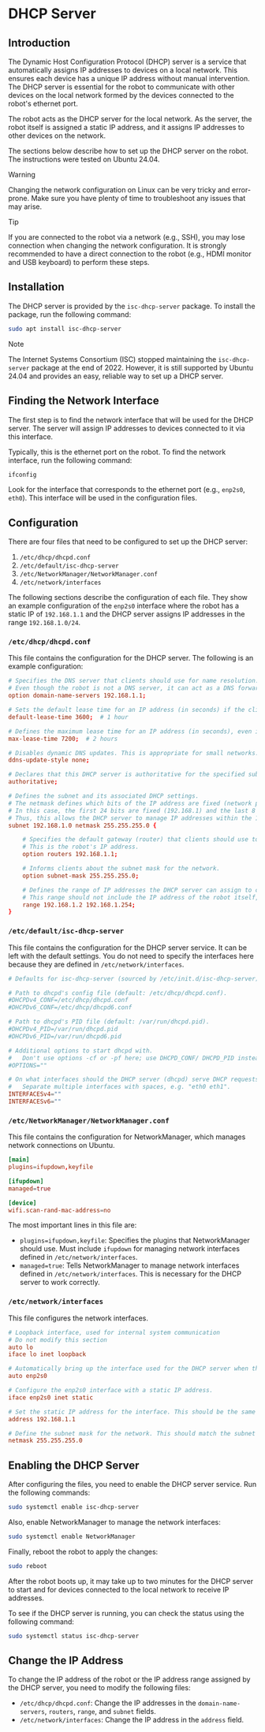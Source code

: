 # DHCP Server

## Introduction
The Dynamic Host Configuration Protocol (DHCP) server is a service that automatically assigns IP addresses to devices on a local network. This ensures each device has a unique IP address without manual intervention. The DHCP server is essential for the robot to communicate with other devices on the local network formed by the devices connected to the robot's ethernet port.

The robot acts as the DHCP server for the local network. As the server, the robot itself is assigned a static IP address, and it assigns IP addresses to other devices on the network.

The sections below describe how to set up the DHCP server on the robot. The instructions were tested on Ubuntu 24.04.

> [!WARNING]
> Changing the network configuration on Linux can be very tricky and error-prone. Make sure you have plenty of time to troubleshoot any issues that may arise.

> [!TIP]
> If you are connected to the robot via a network (e.g., SSH), you may lose connection when changing the network configuration. It is strongly recommended to have a direct connection to the robot (e.g., HDMI monitor and USB keyboard) to perform these steps.

## Installation
The DHCP server is provided by the `isc-dhcp-server` package. To install the package, run the following command:
```bash
sudo apt install isc-dhcp-server
```
> [!NOTE]
> The Internet Systems Consortium (ISC) stopped maintaining the `isc-dhcp-server` package at the end of 2022. However, it is still supported by Ubuntu 24.04 and provides an easy, reliable way to set up a DHCP server.

## Finding the Network Interface
The first step is to find the network interface that will be used for the DHCP server. The server will assign IP addresses to devices connected to it via this interface.

Typically, this is the ethernet port on the robot. To find the network interface, run the following command:
```bash
ifconfig
```
Look for the interface that corresponds to the ethernet port (e.g., `enp2s0`, `eth0`). This interface will be used in the configuration files.

## Configuration
There are four files that need to be configured to set up the DHCP server:
1. `/etc/dhcp/dhcpd.conf`
2. `/etc/default/isc-dhcp-server`
3. `/etc/NetworkManager/NetworkManager.conf`
4. `/etc/network/interfaces`

The following sections describe the configuration of each file. They show an example configuration of the `enp2s0` interface where the robot has a static IP of `192.168.1.1` and the DHCP server assigns IP addresses in the range `192.168.1.0/24`.

### `/etc/dhcp/dhcpd.conf`
This file contains the configuration for the DHCP server. The following is an example configuration:
```conf
# Specifies the DNS server that clients should use for name resolution. This is the robot's IP address.
# Even though the robot is not a DNS server, it can act as a DNS forwarder and resolve domain names using an external DNS server.
option domain-name-servers 192.168.1.1;

# Sets the default lease time for an IP address (in seconds) if the client does not request a specific lease duration.
default-lease-time 3600;  # 1 hour

# Defines the maximum lease time for an IP address (in seconds), even if the client requests a longer duration.
max-lease-time 7200;  # 2 hours

# Disables dynamic DNS updates. This is appropriate for small networks.
ddns-update-style none;

# Declares that this DHCP server is authoritative for the specified subnet. It will respond to clients even if they were previously configured with a different DHCP server.
authoritative;

# Defines the subnet and its associated DHCP settings.
# The netmask defines which bits of the IP address are fixed (network part) and which bits can vary (host part).
# In this case, the first 24 bits are fixed (192.168.1) and the last 8 bits can vary (0-255).
# Thus, this allows the DHCP server to manage IP addresses within the 192.168.1.x range.
subnet 192.168.1.0 netmask 255.255.255.0 {

    # Specifies the default gateway (router) that clients should use to access other networks.
    # This is the robot's IP address.
    option routers 192.168.1.1;

    # Informs clients about the subnet mask for the network.
    option subnet-mask 255.255.255.0;

    # Defines the range of IP addresses the DHCP server can assign to clients within this subnet.
    # This range should not include the IP address of the robot itself, nor the highest IP address in the subnet (broadcast address; 192.168.1.255 in this case).
    range 192.168.1.2 192.168.1.254;
}
```

### `/etc/default/isc-dhcp-server`
This file contains the configuration for the DHCP server service. It can be left with the default settings. You do not need to specify the interfaces here because they are defined in `/etc/network/interfaces`.
```conf
# Defaults for isc-dhcp-server (sourced by /etc/init.d/isc-dhcp-server)

# Path to dhcpd's config file (default: /etc/dhcp/dhcpd.conf).
#DHCPDv4_CONF=/etc/dhcp/dhcpd.conf
#DHCPDv6_CONF=/etc/dhcp/dhcpd6.conf

# Path to dhcpd's PID file (default: /var/run/dhcpd.pid).
#DHCPDv4_PID=/var/run/dhcpd.pid
#DHCPDv6_PID=/var/run/dhcpd6.pid

# Additional options to start dhcpd with.
#	Don't use options -cf or -pf here; use DHCPD_CONF/ DHCPD_PID instead
#OPTIONS=""

# On what interfaces should the DHCP server (dhcpd) serve DHCP requests?
#	Separate multiple interfaces with spaces, e.g. "eth0 eth1".
INTERFACESv4=""
INTERFACESv6=""
```

### `/etc/NetworkManager/NetworkManager.conf`
This file contains the configuration for NetworkManager, which manages network connections on Ubuntu.
```conf
[main]
plugins=ifupdown,keyfile

[ifupdown]
managed=true

[device]
wifi.scan-rand-mac-address=no
```
The most important lines in this file are:
- `plugins=ifupdown,keyfile`: Specifies the plugins that NetworkManager should use. Must include `ifupdown` for managing network interfaces defined in `/etc/network/interfaces`.
- `managed=true`: Tells NetworkManager to manage network interfaces defined in `/etc/network/interfaces`. This is necessary for the DHCP server to work correctly.

### `/etc/network/interfaces`
This file configures the network interfaces.
```conf
# Loopback interface, used for internal system communication
# Do not modify this section
auto lo
iface lo inet loopback

# Automatically bring up the interface used for the DHCP server when the system boots (enp2s0 in this case).
auto enp2s0

# Configure the enp2s0 interface with a static IP address.
iface enp2s0 inet static

# Set the static IP address for the interface. This should be the same as the domain-name-servers and routers options in dhcpd.conf.
address 192.168.1.1

# Define the subnet mask for the network. This should match the subnet mask in dhcpd.conf.
netmask 255.255.255.0
```

## Enabling the DHCP Server
After configuring the files, you need to enable the DHCP server service. Run the following commands:
```bash
sudo systemctl enable isc-dhcp-server
```

Also, enable NetworkManager to manage the network interfaces:
```bash
sudo systemctl enable NetworkManager
```

Finally, reboot the robot to apply the changes:
```bash
sudo reboot
```

After the robot boots up, it may take up to two minutes for the DHCP server to start and for devices connected to the local network to receive IP addresses.

To see if the DHCP server is running, you can check the status using the following command:
```bash
sudo systemctl status isc-dhcp-server
```

## Change the IP Address
To change the IP address of the robot or the IP address range assigned by the DHCP server, you need to modify the following files:
- `/etc/dhcp/dhcpd.conf`: Change the IP addresses in the `domain-name-servers`, `routers`, `range`, and `subnet` fields.
- `/etc/network/interfaces`: Change the IP address in the `address` field.
